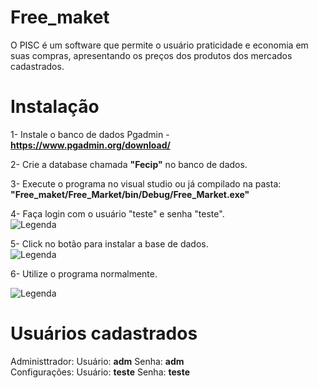 # Free_maket
O PISC é um software que permite o usuário praticidade e economia em suas compras, apresentando os preços dos produtos dos mercados cadastrados.

# Instalação
1- Instale o banco de dados Pgadmin - **https://www.pgadmin.org/download/**  
  
2- Crie a database chamada **"Fecip"** no banco de dados.  
  
3- Execute o programa no visual studio ou já compilado na pasta: **"Free_maket/Free_Market/bin/Debug/Free_Market.exe"**  
  
4- Faça login com o usuário "teste" e senha "teste".  
![Legenda](https://i.imgur.com/V5kvEeL.png)  
  
5- Click no botão para instalar a base de dados.  
![Legenda](https://i.imgur.com/DPpvdhh.png)  
  
6- Utilize o programa normalmente.  
  
![Legenda](https://i.imgur.com/ImHwTKV.png)  

# Usuários cadastrados
Administtrador:  Usuário: **adm**        Senha: **adm**  
Configurações:   Usuário: **teste**      Senha: **teste**



